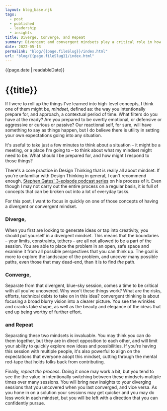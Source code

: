 ```yaml
---
layout: blog_base.njk
tags: 
  - post
  - published
  - leadership
  - insights
title: Diverge, Converge, and Repeat
summary: Divergent and convergent mindsets play a critical role in how I think of ideas and uncover solutions to problems. Here's a bit about why they're so useful to me.
date: 2022-05-13
permalink: "blog/{{page.fileSlug}}/index.html"
url: "blog/{{page.fileSlug}}/index.html"
---
```


{{page.date | readableDate}}

# {{title}}

If I were to roll up the things I've learned into high-level concepts, I think one of them might be, *mindset*, defined as: the way you intentionally prepare for, and approach, a contextual period of time. What filters do you have at the ready? Are you prepared to be overtly emotional, or defensive or aggressive or curious or passive? Our reactional self, for sure, will have something to say as things happen, but I do believe there is utility in setting your own expectations going into any situation.

It's useful to take just a few minutes to think about a situation – it might be a meeting, or a place I'm going to – to think about what my mindset might need to be. What should I be prepared for, and how might I respond to those things?

There's a core practice in Design Thinking that is really all about mindset. If you're unfamiliar with Design Thinking in general, I can't recommend enough, [Stephen Gates' 3-episode podcast series](https://thecrazy1.com/episode-33-design-thinking-part-1-overview-and-inspiration-phase/) on his process of it. Even though I may not carry out the entire process on a regular basis, it is full of concepts that can be broken out into a lot of everyday tasks.

For this post, I want to focus in quickly on one of those concepts of having a divergent or convergent mindset.

### Diverge,

When you first are looking to generate ideas or tap into creativity, you should put yourself in a divergent mindset. This means that the boundaries – your limits, constraints, tethers – are all not allowed to be a part of the session. You are able to place the problem in an open, safe space and examine it from all possible perspectives that you can think up. The goal is more to explore the landscape of the problem, and uncover many possible paths, even those that may dead-end, than it is to find *the* path.

### Converge,

Separate from that divergent, blue-sky session, comes a time to be critical with all you've uncovered. Why won't these things work? What are the risks, efforts, technical debts to take on in this idea? convergent thinking is about focusing a broad blurry vision into a clearer picture. You see the wrinkles and cracks take shape, as well as the beauty and elegance of the ideas that end up being worthy of further effort.

### and Repeat

Separating these two mindsets is invaluable. You may think you can do them together, but they are in direct opposition to each other, and will limit your ability to quickly explore new ideas and possibilities. If you're having this session with multiple people, it's also powerful to align on the expectations that everyone adopt this mindset, cutting through the mental red-tape that holds folks back from contributing.

Finally, *repeat the process*. Doing it once may work a bit, but you tend to see the the value in intentionally switching between these mindsets multiple times over many sessions. You will bring new insights to your diverging sessions that you uncovered when you last converged, and vice versa. As you hone in on a solution your sessions may get quicker and you may do less work in each mindset, but you will be left with a direction that you can confidently pursue.